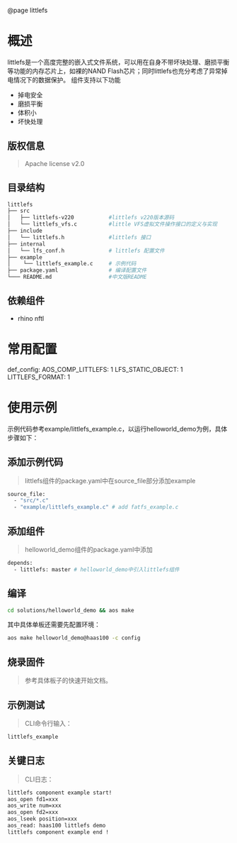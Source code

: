 @page littlefs

# 概述
littlefs是一个高度完整的嵌入式文件系统，可以用在自身不带坏块处理、磨损平衡等功能的内存芯片上，如裸的NAND Flash芯片；同时littlefs也充分考虑了异常掉电情况下的数据保护。
组件支持以下功能
- 掉电安全
- 磨损平衡
- 体积小
- 坏快处理

## 版权信息
> Apache license v2.0

## 目录结构
```sh
littlefs
├── src
│   ├── littlefs-v220           #littlefs v220版本源码
│   └── littlefs_vfs.c          #little VFS虚拟文件操作接口的定义与实现
├── include
│   └── littlefs.h              #littlefs 接口
├── internal
│   └── lfs_conf.h              # littlefs 配置文件
├── example
│    └── littlefs_example.c     # 示例代码
├── package.yaml                # 编译配置文件
└─── README.md                  #中文版README
```
## 依赖组件
- rhino nftl

# 常用配置

def_config:
  AOS_COMP_LITTLEFS: 1
  LFS_STATIC_OBJECT: 1
  LITTLEFS_FORMAT: 1

# 使用示例
示例代码参考example/littlefs_example.c，以运行helloworld_demo为例，具体步骤如下：

## 添加示例代码
> littlefs组件的package.yaml中在source_file部分添加example
```sh
source_file:
  - "src/*.c"
  - "example/littlefs_example.c" # add fatfs_example.c
```

## 添加组件
> helloworld_demo组件的package.yaml中添加
```sh
depends:
  - littlefs: master # helloworld_demo中引入littlefs组件
```

## 编译
```sh
cd solutions/helloworld_demo && aos make
```
其中具体单板还需要先配置环境：
```sh
aos make helloworld_demo@haas100 -c config
```

## 烧录固件
> 参考具体板子的快速开始文档。

## 示例测试
> CLI命令行输入：
```sh
littlefs_example
```

## 关键日志
> CLI日志：
```sh
littlefs component example start!
aos_open fd1=xxx
aos_write num=xxx
aos_open fd2=xxx
aos_lseek position=xxx
aos_read: haas100 littlefs demo
littlefs component example end !
```



